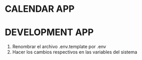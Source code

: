 # CALENDAR APP

# DEVELOPMENT APP

1. Renombrar el archivo .env.template por .env
2. Hacer los cambios respectivos en las variables del sistema